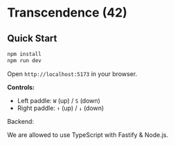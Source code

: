 # Transcendence (42)

## Quick Start

```bash
npm install
npm run dev
```

Open `http://localhost:5173` in your browser.

**Controls:**
- Left paddle: `W` (up) / `S` (down)
- Right paddle: `↑` (up) / `↓` (down)


Backend:

We are allowed to use TypeScript with Fastify & Node.js.